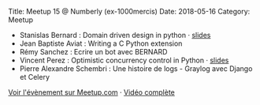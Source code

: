 Title: Meetup 15 @ Numberly (ex-1000mercis)
Date: 2018-05-16
Category: Meetup

- Stanislas Bernard : Domain driven design in python · [slides](https://bernardstanislas.github.io/domain-driven-design-in-python/#/)
- Jean Baptiste Aviat : Writing a C Python extension
- Rémy Sanchez : Ecrire un bot avec BERNARD
- Vincent Perez : Optimistic concurrency control in Python · [slides](https://slides.com/v-perez/optimistic-concurrency-control/#/)
- Pierre Alexandre Schembri : Une histoire de logs - Graylog avec Django et Celery

[Voir l'évènement sur Meetup.com](https://www.meetup.com/Paris-py-Python-Django-friends/events/250063967/)
·
[Vidéo complète](https://youtu.be/0vnNHkU0GLc?t=901)
